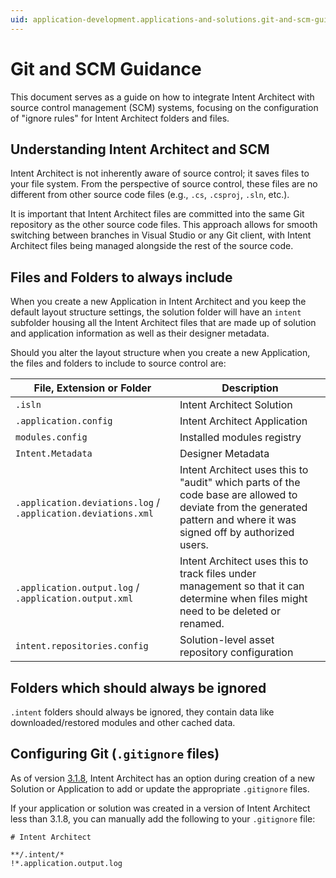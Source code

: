 ```yaml
---
uid: application-development.applications-and-solutions.git-and-scm-guidance
---
```

# Git and SCM Guidance

This document serves as a guide on how to integrate Intent Architect with source control management (SCM) systems, focusing on the configuration of "ignore rules" for Intent Architect folders and files.

## Understanding Intent Architect and SCM

Intent Architect is not inherently aware of source control; it saves files to your file system. From the perspective of source control, these files are no different from other source code files (e.g., `.cs`, `.csproj`, `.sln`, etc.).

It is important that Intent Architect files are committed into the same Git repository as the other source code files. This approach allows for smooth switching between branches in Visual Studio or any Git client, with Intent Architect files being managed alongside the rest of the source code.

## Files and Folders to always include

When you create a new Application in Intent Architect and you keep the default layout structure settings, the solution folder will have an `intent` subfolder housing all the Intent Architect files that are made up of solution and application information as well as their designer metadata.

Should you alter the layout structure when you create a new Application, the files and folders to include to source control are:

| File, Extension or Folder | Description |
|---------------------------|-------------|
| `.isln`                   | Intent Architect Solution |
| `.application.config`     | Intent Architect Application |
| `modules.config`          | Installed modules registry |
| `Intent.Metadata`         | Designer Metadata |
| `.application.deviations.log` / `.application.deviations.xml` | Intent Architect uses this to "audit" which parts of the code base are allowed to deviate from the generated pattern and where it was signed off by authorized users. |
| `.application.output.log` / `.application.output.xml` | Intent Architect uses this to track files under management so that it can determine when files might need to be deleted or renamed. |
| `intent.repositories.config` | Solution-level asset repository configuration |

## Folders which should always be ignored

`.intent` folders should always be ignored, they contain data like downloaded/restored modules and other cached data.

## Configuring Git (`.gitignore` files)

As of version [3.1.8](xref:release-notes.version-3-1#new-features-added-in-318), Intent Architect has an option during creation of a new Solution or Application to add or update the appropriate `.gitignore` files.

If your application or solution was created in a version of Intent Architect less than 3.1.8, you can manually add the following to your `.gitignore` file:

```text
# Intent Architect

**/.intent/*
!*.application.output.log
```
